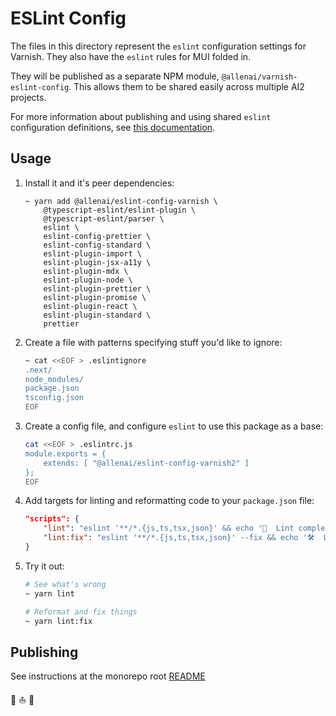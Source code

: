 # ESLint Config

The files in this directory represent the `eslint` configuration settings
for Varnish. They also have the `eslint` rules for MUI folded in.

They will be published as a separate NPM module,
`@allenai/varnish-eslint-config`. This allows them to be shared easily
across multiple AI2 projects.

For more information about publishing and using shared `eslint` configuration
definitions, see [this documentation](https://eslint.org/docs/user-guide/configuring).

## Usage

1. Install it and it's peer dependencies:

   ```shell
   ~ yarn add @allenai/eslint-config-varnish \
       @typescript-eslint/eslint-plugin \
       @typescript-eslint/parser \
       eslint \
       eslint-config-prettier \
       eslint-config-standard \
       eslint-plugin-import \
       eslint-plugin-jsx-a11y \
       eslint-plugin-mdx \
       eslint-plugin-node \
       eslint-plugin-prettier \
       eslint-plugin-promise \
       eslint-plugin-react \
       eslint-plugin-standard \
       prettier
   ```

2. Create a file with patterns specifying stuff you'd like to ignore:

   ```bash
   ~ cat <<EOF > .eslintignore
   .next/
   node_modules/
   package.json
   tsconfig.json
   EOF
   ```

3. Create a config file, and configure `eslint` to use this package as a base:

   ```bash
   cat <<EOF > .eslintrc.js
   module.exports = {
       extends: [ "@allenai/eslint-config-varnish2" ]
   };
   EOF
   ```

4. Add targets for linting and reformatting code to your `package.json` file:

   ```json
   "scripts": {
       "lint": "eslint '**/*.{js,ts,tsx,json}' && echo '💫  Lint complete.'",
       "lint:fix": "eslint '**/*.{js,ts,tsx,json}' --fix && echo '🛠  Lint --fix complete.'",
   }
   ```

5. Try it out:

   ```bash
   # See what's wrong
   ~ yarn lint

   # Reformat and fix things
   ~ yarn lint:fix
   ```

## Publishing

See instructions at the monorepo root [README](../../README.md)

🤘 ⛵️ 🎨